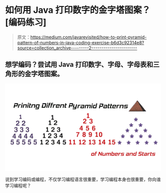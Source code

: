 # 如何用 Java 打印数字的金字塔图案？[编码练习]

> 原文：<https://medium.com/javarevisited/how-to-print-pyramid-pattern-of-numbers-in-java-coding-exercise-b6d3c92314e8?source=collection_archive---------2----------------------->

## 想学编码？尝试用 Java 打印数字、字母、字母表和三角形的金字塔图案。

![](img/d60c8dd812074b716e4db835883dd083.png)

说到学习编码或编程，不仅学习编程语言很重要，学习编程本身也很重要，你向谁学习编程呢？